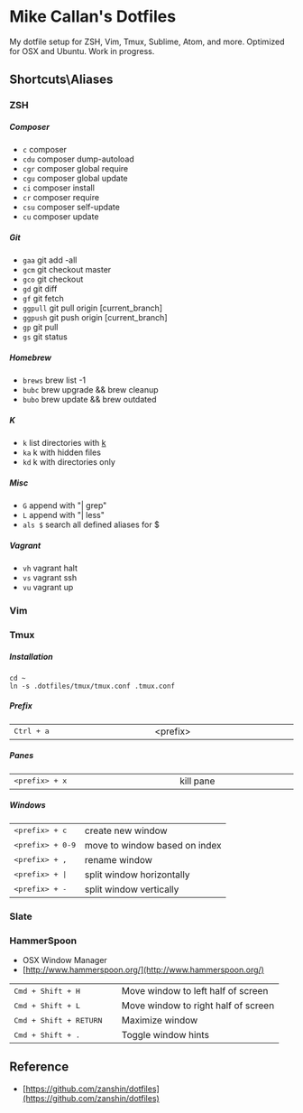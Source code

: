# Mike Callan's Dotfiles

My dotfile setup for ZSH, Vim, Tmux, Sublime, Atom, and more. Optimized for OSX and Ubuntu. Work in progress.

## Shortcuts\Aliases

### ZSH

##### Composer

- `c` composer
- `cdu` composer dump-autoload
- `cgr` composer global require
- `cgu` composer global update
- `ci` composer install
- `cr` composer require
- `csu` composer self-update
- `cu` composer update

##### Git

- `gaa` git add -all
- `gcm` git checkout master
- `gco` git checkout
- `gd` git diff
- `gf` git fetch
- `ggpull` git pull origin [current_branch]
- `ggpush` git push origin [current_branch]
- `gp` git pull
- `gs` git status

##### Homebrew

- `brews` brew list -1
- `bubc` brew upgrade && brew cleanup
- `bubo` brew update && brew outdated

##### K

- `k` list directories with [k](https://github.com/rimraf/k)
- `ka` k with hidden files
- `kd` k with directories only

##### Misc

- `G` append with "| grep"
- `L` append with "| less"
- `als $` search all defined aliases for $

##### Vagrant

- `vh` vagrant halt
- `vs` vagrant ssh
- `vu` vagrant up

### Vim

### Tmux

##### Installation

    cd ~
    ln -s .dotfiles/tmux/tmux.conf .tmux.conf

##### Prefix

<table style="display: table; width: 100%">
    <tr>
        <td><kbd>Ctrl + a</kbd></td>
        <td>&lt;prefix&gt;</td>
    </tr>
</table>

##### Panes

<table style="display: table; width: 100%">
    <tr>
        <td><kbd>&lt;prefix&gt; + x</kbd></td>
        <td>kill pane</td>
    </tr>
</table>


##### Windows

<table>
    <tr>
        <td><kbd>&lt;prefix&gt; + c</kbd></td>
        <td>create new window</td>
    </tr>
    <tr>
        <td><kbd>&lt;prefix&gt; + 0-9</kbd></td>
        <td>move to window based on index</td>
    </tr>
    <tr>
        <td><kbd>&lt;prefix&gt; + ,</kbd></td>
        <td>rename window</td>
    </tr>
    <tr>
        <td><kbd>&lt;prefix&gt; + |</kbd></td>
        <td>split window horizontally</td>
    </tr>
    <tr>
        <td><kbd>&lt;prefix&gt; + -</kbd></td>
        <td>split window vertically</td>
    </tr>
</table>

### Slate

### HammerSpoon

- OSX Window Manager
- [http://www.hammerspoon.org/](http://www.hammerspoon.org/)

<table>
    <tr>
        <td width="40%">
            <kbd>Cmd + Shift + H</kbd>
        </td>
        <td>
            Move window to left half of screen
        </td>
    </tr>
    <tr>
        <td>
            <kbd>Cmd + Shift + L</kbd>
        </td>
        <td>
            Move window to right half of screen
        </td>
    </tr>
    <tr>
        <td>
            <kbd>Cmd + Shift + RETURN</kbd>
        </td>
        <td>
            Maximize window
        </td>
    </tr>
    <tr>
        <td>
            <kbd>Cmd + Shift + . </kbd>
        </td>
        <td>
            Toggle window hints
        </td>
    </tr>
</table>

## Reference

- [https://github.com/zanshin/dotfiles](https://github.com/zanshin/dotfiles)
